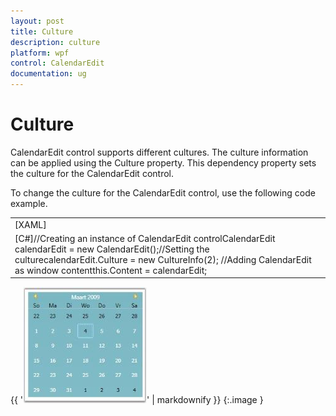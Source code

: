 ```yaml
---
layout: post
title: Culture
description: culture
platform: wpf
control: CalendarEdit
documentation: ug
---
```


# Culture

CalendarEdit control supports different cultures. The culture information can be applied using the Culture property. This dependency property sets the culture for the CalendarEdit control. 

To change the culture for the CalendarEdit control, use the following code example.  

<table>
<tr>
<td>
[XAML]<!-- Adding calendar with culture as Afrikaans --><syncfusion:CalendarEdit Name="calendarEdit" Culture="Afrikaans"/></td></tr>
<tr>
<td>
[C#]//Creating an instance of CalendarEdit controlCalendarEdit calendarEdit = new CalendarEdit();//Setting the culturecalendarEdit.Culture = new CultureInfo(2); //Adding CalendarEdit as window contentthis.Content = calendarEdit;   </td></tr>
</table>


{{ '![](Culture_images/Culture_img1.jpeg)' | markdownify }}
{:.image }


